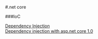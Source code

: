 #.net core

###IoC

[Dependency Injection](https://csharp.christiannagel.com/2016/06/04/dependencyinjection/)  
[Dependency injection with asp.net core 1.0](http://www.codeguru.com/csharp/.net/net_asp/dependency-injection-with-asp.net-core-1.0.html)
